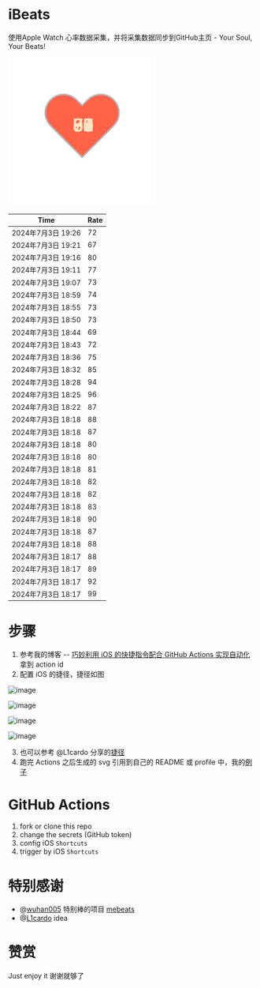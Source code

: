 # iBeats
使用Apple Watch 心率数据采集，并将采集数据同步到GitHub主页 - Your Soul, Your Beats!

![](./files/heart.svg)

<!--START_SECTION:my_heart_rate-->
| Time | Rate | 
 | ---- | ---- | 
| 2024年7月3日 19:26 | 72 |
| 2024年7月3日 19:21 | 67 |
| 2024年7月3日 19:16 | 80 |
| 2024年7月3日 19:11 | 77 |
| 2024年7月3日 19:07 | 73 |
| 2024年7月3日 18:59 | 74 |
| 2024年7月3日 18:55 | 73 |
| 2024年7月3日 18:50 | 73 |
| 2024年7月3日 18:44 | 69 |
| 2024年7月3日 18:43 | 72 |
| 2024年7月3日 18:36 | 75 |
| 2024年7月3日 18:32 | 85 |
| 2024年7月3日 18:28 | 94 |
| 2024年7月3日 18:25 | 96 |
| 2024年7月3日 18:22 | 87 |
| 2024年7月3日 18:18 | 88 |
| 2024年7月3日 18:18 | 87 |
| 2024年7月3日 18:18 | 80 |
| 2024年7月3日 18:18 | 80 |
| 2024年7月3日 18:18 | 81 |
| 2024年7月3日 18:18 | 82 |
| 2024年7月3日 18:18 | 82 |
| 2024年7月3日 18:18 | 83 |
| 2024年7月3日 18:18 | 90 |
| 2024年7月3日 18:18 | 87 |
| 2024年7月3日 18:18 | 88 |
| 2024年7月3日 18:17 | 88 |
| 2024年7月3日 18:17 | 89 |
| 2024年7月3日 18:17 | 92 |
| 2024年7月3日 18:17 | 99 |

<!--END_SECTION:my_heart_rate-->

# 步骤
1. 参考我的博客 -- [巧妙利用 iOS 的快捷指令配合 GitHub Actions 实现自动化](https://github.com/yihong0618/gitblog/issues/198) 拿到 action id
2. 配置 iOS 的捷径，捷径如图

![image](https://user-images.githubusercontent.com/15976103/122154218-0db0b480-ce97-11eb-93bb-5aec07c558dc.png)

![image](https://user-images.githubusercontent.com/15976103/122154236-186b4980-ce97-11eb-8e4b-70551a0391ae.png)

![image](https://user-images.githubusercontent.com/15976103/122154268-2d47dd00-ce97-11eb-902e-3acf292265a9.png)

![image](https://user-images.githubusercontent.com/15976103/122174055-fa144680-ceb4-11eb-9be2-3eb83cd516f7.png)

3. 也可以参考 @L1cardo 分享的[捷径](https://www.icloud.com/shortcuts/6ab6047b459c41ad822ad6b94b1c03d4)
4. 跑完 Actions 之后生成的 svg 引用到自己的 README 或 profile 中，我的[例子](https://github.com/yihong0618) 

# GitHub Actions

1. fork or clone this repo
2. change the secrets (GitHub token)
3. config iOS `Shortcuts` 
4. trigger by iOS `Shortcuts`

# 特别感谢
- @[wuhan005](https://github.com/wuhan005) 特别棒的项目 [mebeats](https://github.com/wuhan005/mebeats)
- @[L1cardo](https://github.com/L1cardo) idea

# 赞赏
Just enjoy it
谢谢就够了
